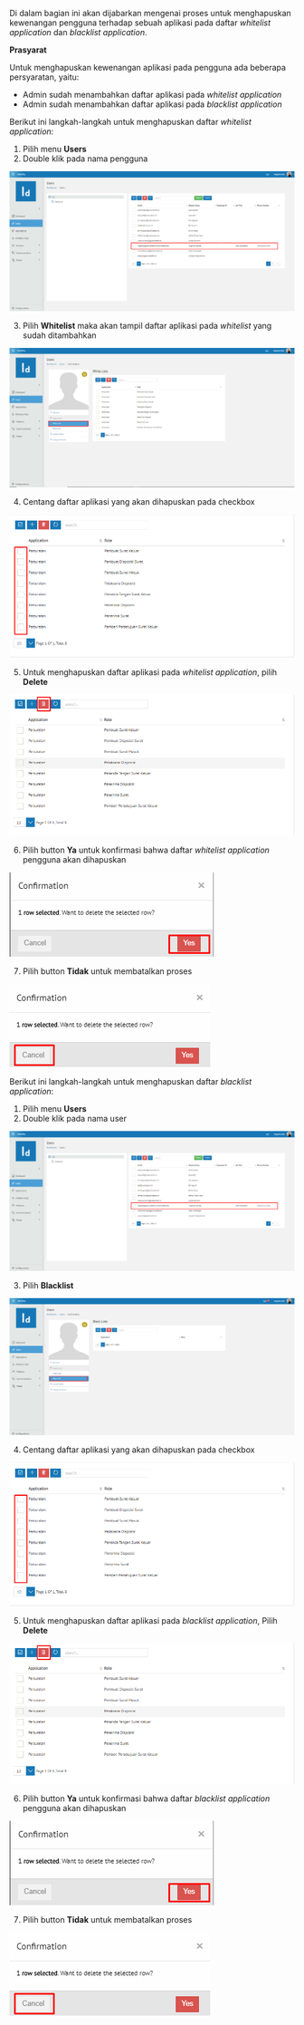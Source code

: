 Di dalam bagian ini akan dijabarkan mengenai proses untuk menghapuskan kewenangan pengguna terhadap sebuah aplikasi pada 
daftar *whitelist application* dan *blacklist application*.

**Prasyarat**

Untuk menghapuskan kewenangan aplikasi pada pengguna ada beberapa persyaratan, yaitu:

- Admin sudah menambahkan daftar aplikasi pada *whitelist application*
- Admin sudah menambahkan daftar aplikasi pada *blacklist application*

Berikut ini langkah-langkah untuk menghapuskan daftar *whitelist application*:

1. Pilih menu **Users**
2. Double klik pada nama pengguna

![Gambar](_static/Gambar2.7_1.png/?sanitize=true)

3. Pilih **Whitelist** maka akan tampil daftar aplikasi pada *whitelist* yang sudah ditambahkan

![Gambar](_static/Gambar2.7_2.png/?sanitize=true)

4. Centang daftar aplikasi yang akan dihapuskan pada checkbox

![Gambar](_static/Gambar2.7_3.png/?sanitize=true)

5. Untuk menghapuskan daftar aplikasi pada *whitelist application*, pilih **Delete**

![Gambar](_static/Gambar2.7_4.png/?sanitize=true)

6. Pilih button **Ya** untuk konfirmasi bahwa daftar *whitelist application* pengguna akan dihapuskan

![Gambar](_static/Gambar2.7_5.png/?sanitize=true)

7. Pilih button **Tidak** untuk membatalkan proses

![Gambar](_static/Gambar2.7_6.png/?sanitize=true)

Berikut ini langkah-langkah untuk menghapuskan daftar *blacklist application*:

1. Pilih menu **Users**
2. Double klik pada nama user

![Gambar](_static/Gambar2.7_7.png/?sanitize=true)

3. Pilih **Blacklist**

![Gambar](_static/Gambar2.7_8.png/?sanitize=true)

4. Centang daftar aplikasi yang akan dihapuskan pada checkbox

![Gambar](_static/Gambar2.7_9.png/?sanitize=true)

5. Untuk menghapuskan daftar aplikasi pada *blacklist application*, Pilih **Delete**

![Gambar](_static/Gambar2.7_10.png/?sanitize=true)

6. Pilih button **Ya** untuk konfirmasi bahwa daftar *blacklist application* pengguna akan dihapuskan

![Gambar](_static/Gambar2.7_11.png/?sanitize=true)

7. Pilih button **Tidak** untuk membatalkan proses

![Gambar](_static/Gambar2.7_12.png/?sanitize=true)